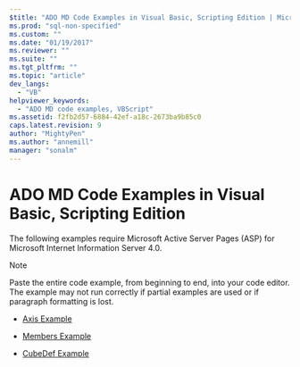 ```yaml
---
$title: "ADO MD Code Examples in Visual Basic, Scripting Edition | Microsoft Docs"
ms.prod: "sql-non-specified"
ms.custom: ""
ms.date: "01/19/2017"
ms.reviewer: ""
ms.suite: ""
ms.tgt_pltfrm: ""
ms.topic: "article"
dev_langs: 
  - "VB"
helpviewer_keywords: 
  - "ADO MD code examples, VBScript"
ms.assetid: f2fb2d57-6884-42ef-a18c-2673ba9b85c0
caps.latest.revision: 9
author: "MightyPen"
ms.author: "annemill"
manager: "sonalm"
---
```

# ADO MD Code Examples in Visual Basic, Scripting Edition
The following examples require Microsoft Active Server Pages (ASP) for Microsoft Internet Information Server 4.0.  
  
> [!NOTE]
>  Paste the entire code example, from beginning to end, into your code editor. The example may not run correctly if partial examples are used or if paragraph formatting is lost.  
  
-   [Axis Example](../../../ado/reference/ado-md-api/axis-example-vbscript.md)  
  
-   [Members Example](../../../ado/reference/ado-md-api/members-example-vbscript.md)  
  
-   [CubeDef Example](../../../ado/reference/ado-md-api/cubedef-example-vbscript.md)